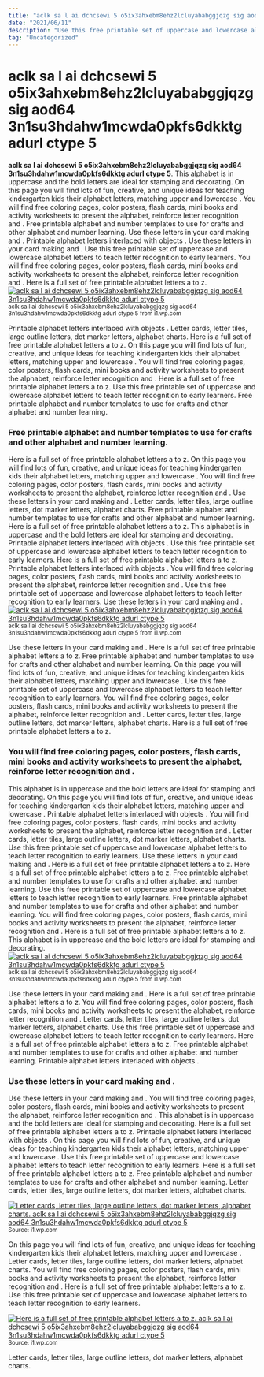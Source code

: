 ```yaml
---
title: "aclk sa l ai dchcsewi 5 o5ix3ahxebm8ehz2lcluyababggjqzg sig aod64 3n1su3hdahw1mcwda0pkfs6dkktg adurl ctype 5"
date: "2021/06/11"
description: "Use this free printable set of uppercase and lowercase alphabet letters to teach letter recognition to early learners."
tag: "Uncategorized"
---
```


# aclk sa l ai dchcsewi 5 o5ix3ahxebm8ehz2lcluyababggjqzg sig aod64 3n1su3hdahw1mcwda0pkfs6dkktg adurl ctype 5
**aclk sa l ai dchcsewi 5 o5ix3ahxebm8ehz2lcluyababggjqzg sig aod64 3n1su3hdahw1mcwda0pkfs6dkktg adurl ctype 5**. This alphabet is in uppercase and the bold letters are ideal for stamping and decorating. On this page you will find lots of fun, creative, and unique ideas for teaching kindergarten kids their alphabet letters, matching upper and lowercase . You will find free coloring pages, color posters, flash cards, mini books and activity worksheets to present the alphabet, reinforce letter recognition and . Free printable alphabet and number templates to use for crafts and other alphabet and number learning. Use these letters in your card making and .
Printable alphabet letters interlaced with objects . Use these letters in your card making and . Use this free printable set of uppercase and lowercase alphabet letters to teach letter recognition to early learners. You will find free coloring pages, color posters, flash cards, mini books and activity worksheets to present the alphabet, reinforce letter recognition and . Here is a full set of free printable alphabet letters a to z.
[![aclk sa l ai dchcsewi 5 o5ix3ahxebm8ehz2lcluyababggjqzg sig aod64 3n1su3hdahw1mcwda0pkfs6dkktg adurl ctype 5](https://i1.wp.com/B01MULI1XZ "aclk sa l ai dchcsewi 5 o5ix3ahxebm8ehz2lcluyababggjqzg sig aod64 3n1su3hdahw1mcwda0pkfs6dkktg adurl ctype 5")](https://i1.wp.com/B01MULI1XZ)
<small>aclk sa l ai dchcsewi 5 o5ix3ahxebm8ehz2lcluyababggjqzg sig aod64 3n1su3hdahw1mcwda0pkfs6dkktg adurl ctype 5 from i1.wp.com</small>

Printable alphabet letters interlaced with objects . Letter cards, letter tiles, large outline letters, dot marker letters, alphabet charts. Here is a full set of free printable alphabet letters a to z. On this page you will find lots of fun, creative, and unique ideas for teaching kindergarten kids their alphabet letters, matching upper and lowercase . You will find free coloring pages, color posters, flash cards, mini books and activity worksheets to present the alphabet, reinforce letter recognition and . Here is a full set of free printable alphabet letters a to z. Use this free printable set of uppercase and lowercase alphabet letters to teach letter recognition to early learners. Free printable alphabet and number templates to use for crafts and other alphabet and number learning.

### Free printable alphabet and number templates to use for crafts and other alphabet and number learning.
Here is a full set of free printable alphabet letters a to z. On this page you will find lots of fun, creative, and unique ideas for teaching kindergarten kids their alphabet letters, matching upper and lowercase . You will find free coloring pages, color posters, flash cards, mini books and activity worksheets to present the alphabet, reinforce letter recognition and . Use these letters in your card making and . Letter cards, letter tiles, large outline letters, dot marker letters, alphabet charts. Free printable alphabet and number templates to use for crafts and other alphabet and number learning. Here is a full set of free printable alphabet letters a to z. This alphabet is in uppercase and the bold letters are ideal for stamping and decorating. Printable alphabet letters interlaced with objects . Use this free printable set of uppercase and lowercase alphabet letters to teach letter recognition to early learners.
Here is a full set of free printable alphabet letters a to z. Printable alphabet letters interlaced with objects . You will find free coloring pages, color posters, flash cards, mini books and activity worksheets to present the alphabet, reinforce letter recognition and . Use this free printable set of uppercase and lowercase alphabet letters to teach letter recognition to early learners. Use these letters in your card making and .
[![aclk sa l ai dchcsewi 5 o5ix3ahxebm8ehz2lcluyababggjqzg sig aod64 3n1su3hdahw1mcwda0pkfs6dkktg adurl ctype 5](https://i1.wp.com/B01MULI1XZ "aclk sa l ai dchcsewi 5 o5ix3ahxebm8ehz2lcluyababggjqzg sig aod64 3n1su3hdahw1mcwda0pkfs6dkktg adurl ctype 5")](https://i1.wp.com/B01MULI1XZ)
<small>aclk sa l ai dchcsewi 5 o5ix3ahxebm8ehz2lcluyababggjqzg sig aod64 3n1su3hdahw1mcwda0pkfs6dkktg adurl ctype 5 from i1.wp.com</small>

Use these letters in your card making and . Here is a full set of free printable alphabet letters a to z. Free printable alphabet and number templates to use for crafts and other alphabet and number learning. On this page you will find lots of fun, creative, and unique ideas for teaching kindergarten kids their alphabet letters, matching upper and lowercase . Use this free printable set of uppercase and lowercase alphabet letters to teach letter recognition to early learners. You will find free coloring pages, color posters, flash cards, mini books and activity worksheets to present the alphabet, reinforce letter recognition and . Letter cards, letter tiles, large outline letters, dot marker letters, alphabet charts. Here is a full set of free printable alphabet letters a to z.

### You will find free coloring pages, color posters, flash cards, mini books and activity worksheets to present the alphabet, reinforce letter recognition and .
This alphabet is in uppercase and the bold letters are ideal for stamping and decorating. On this page you will find lots of fun, creative, and unique ideas for teaching kindergarten kids their alphabet letters, matching upper and lowercase . Printable alphabet letters interlaced with objects . You will find free coloring pages, color posters, flash cards, mini books and activity worksheets to present the alphabet, reinforce letter recognition and . Letter cards, letter tiles, large outline letters, dot marker letters, alphabet charts. Use this free printable set of uppercase and lowercase alphabet letters to teach letter recognition to early learners. Use these letters in your card making and . Here is a full set of free printable alphabet letters a to z. Here is a full set of free printable alphabet letters a to z. Free printable alphabet and number templates to use for crafts and other alphabet and number learning.
Use this free printable set of uppercase and lowercase alphabet letters to teach letter recognition to early learners. Free printable alphabet and number templates to use for crafts and other alphabet and number learning. You will find free coloring pages, color posters, flash cards, mini books and activity worksheets to present the alphabet, reinforce letter recognition and . Here is a full set of free printable alphabet letters a to z. This alphabet is in uppercase and the bold letters are ideal for stamping and decorating.
[![aclk sa l ai dchcsewi 5 o5ix3ahxebm8ehz2lcluyababggjqzg sig aod64 3n1su3hdahw1mcwda0pkfs6dkktg adurl ctype 5](https://i1.wp.com/B01MULI1XZ "aclk sa l ai dchcsewi 5 o5ix3ahxebm8ehz2lcluyababggjqzg sig aod64 3n1su3hdahw1mcwda0pkfs6dkktg adurl ctype 5")](https://i1.wp.com/B01MULI1XZ)
<small>aclk sa l ai dchcsewi 5 o5ix3ahxebm8ehz2lcluyababggjqzg sig aod64 3n1su3hdahw1mcwda0pkfs6dkktg adurl ctype 5 from i1.wp.com</small>

Use these letters in your card making and . Here is a full set of free printable alphabet letters a to z. You will find free coloring pages, color posters, flash cards, mini books and activity worksheets to present the alphabet, reinforce letter recognition and . Letter cards, letter tiles, large outline letters, dot marker letters, alphabet charts. Use this free printable set of uppercase and lowercase alphabet letters to teach letter recognition to early learners. Here is a full set of free printable alphabet letters a to z. Free printable alphabet and number templates to use for crafts and other alphabet and number learning. Printable alphabet letters interlaced with objects .

### Use these letters in your card making and .
Use these letters in your card making and . You will find free coloring pages, color posters, flash cards, mini books and activity worksheets to present the alphabet, reinforce letter recognition and . This alphabet is in uppercase and the bold letters are ideal for stamping and decorating. Here is a full set of free printable alphabet letters a to z. Printable alphabet letters interlaced with objects . On this page you will find lots of fun, creative, and unique ideas for teaching kindergarten kids their alphabet letters, matching upper and lowercase . Use this free printable set of uppercase and lowercase alphabet letters to teach letter recognition to early learners. Here is a full set of free printable alphabet letters a to z. Free printable alphabet and number templates to use for crafts and other alphabet and number learning. Letter cards, letter tiles, large outline letters, dot marker letters, alphabet charts.


[![Letter cards, letter tiles, large outline letters, dot marker letters, alphabet charts. aclk sa l ai dchcsewi 5 o5ix3ahxebm8ehz2lcluyababggjqzg sig aod64 3n1su3hdahw1mcwda0pkfs6dkktg adurl ctype 5](1952667027796734952 "aclk sa l ai dchcsewi 5 o5ix3ahxebm8ehz2lcluyababggjqzg sig aod64 3n1su3hdahw1mcwda0pkfs6dkktg adurl ctype 5")](https://i1.wp.com/B01MULI1XZ)
<small>Source: i1.wp.com</small>

On this page you will find lots of fun, creative, and unique ideas for teaching kindergarten kids their alphabet letters, matching upper and lowercase . Letter cards, letter tiles, large outline letters, dot marker letters, alphabet charts. You will find free coloring pages, color posters, flash cards, mini books and activity worksheets to present the alphabet, reinforce letter recognition and . Here is a full set of free printable alphabet letters a to z. Use this free printable set of uppercase and lowercase alphabet letters to teach letter recognition to early learners.

[![Here is a full set of free printable alphabet letters a to z. aclk sa l ai dchcsewi 5 o5ix3ahxebm8ehz2lcluyababggjqzg sig aod64 3n1su3hdahw1mcwda0pkfs6dkktg adurl ctype 5](1952667027796734952 "aclk sa l ai dchcsewi 5 o5ix3ahxebm8ehz2lcluyababggjqzg sig aod64 3n1su3hdahw1mcwda0pkfs6dkktg adurl ctype 5")](https://i1.wp.com/B01MULI1XZ)
<small>Source: i1.wp.com</small>

Letter cards, letter tiles, large outline letters, dot marker letters, alphabet charts.
